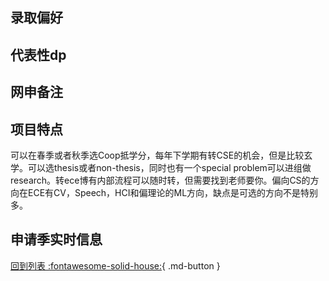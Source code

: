 ## 录取偏好

## 代表性dp

## 网申备注

## 项目特点

可以在春季或者秋季选Coop抵学分，每年下学期有转CSE的机会，但是比较玄学。可以选thesis或者non-thesis，同时也有一个special problem可以进组做research。转ece博有内部流程可以随时转，但需要找到老师要你。偏向CS的方向在ECE有CV，Speech，HCI和偏理论的ML方向，缺点是可选的方向不是特别多。

## 申请季实时信息

[回到列表 :fontawesome-solid-house:](选校梯度.md){ .md-button }